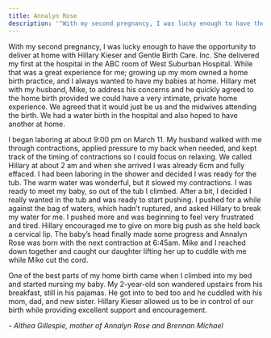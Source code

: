 ```yaml
---
title: Annalyn Rose
description: '"With my second pregnancy, I was lucky enough to have the opportunity to deliver at home with Hillary Kieser and Gentle Birth Care. Inc. She delivered my first at the hospital in the ABC room of West Suburban Hospital..."'
---
```



With my second pregnancy, I was lucky enough to have the opportunity to deliver at home with Hillary Kieser and Gentle Birth Care. Inc. She delivered my first at the hospital in the ABC room of West Suburban Hospital. While that was a great experience for me; growing up my mom owned a home birth practice, and I always wanted to have my babies at home. Hillary met with my husband, Mike, to address his concerns and he quickly agreed to the home birth provided we could have a very intimate, private home experience. We agreed that it would just be us and the midwives attending the birth. We had a water birth in the hospital and also hoped to have another at home.

I began laboring at about 9:00 pm on March 11. My husband walked with me through contractions, applied pressure to my back when needed, and kept track of the timing of contractions so I could focus on relaxing. We called Hillary at about 2 am and when she arrived I was already 6cm and fully effaced. I had been laboring in the shower and decided I was ready for the tub. The warm water was wonderful, but it slowed my contractions. I was ready to meet my baby, so out of the tub I climbed. After a bit, I decided I really wanted in the tub and was ready to start pushing. I pushed for a while against the bag of waters, which hadn’t ruptured, and asked Hillary to break my water for me. I pushed more and was beginning to feel very frustrated and tired. Hillary encouraged me to give on more big push as she held back a cervical lip. The baby’s head finally made some progress and Annalyn Rose was born with the next contraction at 6:45am. Mike and I reached down together and caught our daughter lifting her up to cuddle with me while Mike cut the cord.

One of the best parts of my home birth came when I climbed into my bed and started nursing my baby. My 2-year-old son wandered upstairs from his breakfast, still in his pajamas. He got into to bed too and he cuddled with his mom, dad, and new sister. Hillary Kieser allowed us to be in control of our birth while providing excellent support and encouragement.

*- Althea Gillespie, mother of Annalyn Rose and Brennan Michael*